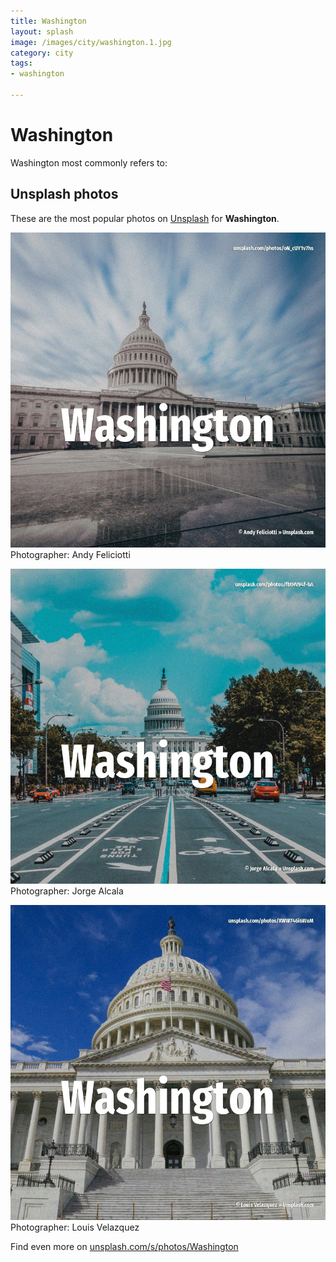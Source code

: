 ```yaml
---
title: Washington
layout: splash
image: /images/city/washington.1.jpg
category: city
tags:
- washington

---
```

# Washington

Washington most commonly refers to:    

 
## Unsplash photos
These are the most popular photos on [Unsplash](https://unsplash.com) for **Washington**.
 
![Washington](/images/city/washington.1.jpg)
Photographer:  Andy Feliciotti
 
![Washington](/images/city/washington.2.jpg)
Photographer:  Jorge Alcala
 
![Washington](/images/city/washington.3.jpg)
Photographer:  Louis Velazquez
 
Find even more on [unsplash.com/s/photos/Washington](https://unsplash.com/s/photos/Washington)
 

